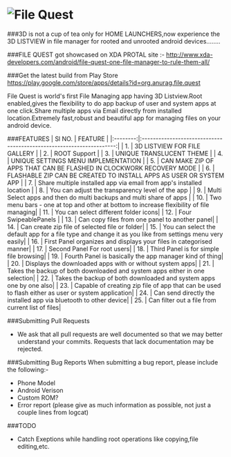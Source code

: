 ![File Quest](http://s17.postimg.org/3ye5oz8nj/Untitled3.png "File Quest")
=====
###3D is not a cup of tea only for HOME LAUNCHERS,now experience the 3D LISTVIEW in file manager for rooted and unrooted android devices........

###FILE QUEST got showcased on XDA PROTAL site :- http://www.xda-developers.com/android/file-quest-one-file-manager-to-rule-them-all/

###Get the latest build from Play Store
https://play.google.com/store/apps/details?id=org.anurag.file.quest


File Quest is world's first File Managing app having 3D Listview.Root enabled,gives the flexibility to do app backup of user and system apps at one click.Share multiple apps via Email directly from installed location.Extremely fast,robust and beautiful app for managing files on your android device.

###FEATURES
| Sl NO.   |                   FEATURE                                            |
|:--------:|:--------------------------------------------------------------------:|
| 1.       | 3D LISTVIEW FOR FILE GALLERY                                         |
| 2.       | ROOT Support                                                         |
| 3.       | UNIQUE TRANSLUCENT THEME                                             |
| 4.       | UNIQUE SETTINGS MENU IMPLEMENTATION                                  |
| 5.       | CAN MAKE ZIP OF APPS THAT CAN BE FLASHED IN CLOCKWORK RECOVERY MODE  |
| 6.       | FLASHABLE ZIP CAN BE CREATED TO INSTALL APPS AS USER OR SYSTEM APP   |
| 7.       | Share multiple installed app via email from app's installed location | 
| 8.       | You can adjust the transparency level of the app                     |
| 9.       | Multi Select apps and then do multi backups and multi share of apps  |
| 10.      | Two menu bars - one at top and other at bottom to increase flexibility of file managing|
| 11.      | You can select different folder icons|
| 12.      | Four SwipeablePanels |
| 13.      | Can copy files from one panel to another panel|
| 14.      | Can create zip file of selected file or folder|
| 15.      | You can select the default app for a file type and change it as you like from settings menu very easily|
| 16.      | First Panel organizes and displays your files in categorised manner|
| 17.      | Second Panel For root users|
| 18.      | Third Panel is for simple file browsing|
| 19.      | Fourth Panel is basically the app manager kind of thing|
| 20.      | Displays the downloaded apps with or without system apps|
| 21.      | Takes the backup of both downloaded and system apps either in one selection|
| 22.      | Takes the backup of both downloaded and system apps one by one also|
| 23.      | Capable of creating zip file of app that can be used to flash either as user or system application|
| 24.      | Can send directly the installed app via bluetooth to other device|
| 25.      | Can filter out a file from current list of files|

###Submitting Pull Requests
- We ask that all pull requests are well documented so that we may better understand your commits. Requests that lack documentation may be rejected.
 
###Submitting Bug Reports
When submitting a bug report, please include the following:-
- Phone Model
- Android Verison
- Custom ROM?
- Error report (please give as much information as possible, not just a couple lines from logcat)

###TODO
- Catch Exeptions while handling root operations like copying,file editing,etc.


